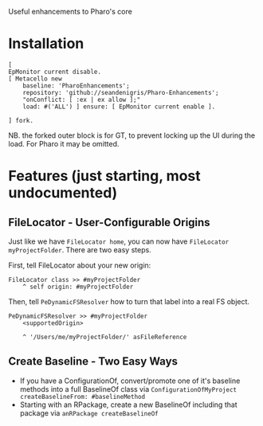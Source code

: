 Useful enhancements to Pharo's core

# Installation

```smalltalk
[
EpMonitor current disable.
[ Metacello new
	baseline: 'PharoEnhancements';
	repository: 'github://seandenigris/Pharo-Enhancements';
	"onConflict: [ :ex | ex allow ];"
	load: #('ALL') ] ensure: [ EpMonitor current enable ].

] fork.
```

NB. the forked outer block is for GT, to prevent locking up the UI during the load. For Pharo it may be omitted.

# Features (just starting, most undocumented)

## FileLocator - User-Configurable Origins
Just like we have `FileLocator home`, you can now have `FileLocator myProjectFolder`. There are two easy steps.

First, tell FileLocator about your new origin:
```smalltalk
FileLocator class >> #myProjectFolder
	^ self origin: #myProjectFolder
```

Then, tell `PeDynamicFSResolver` how to turn that label into a real FS object.
```smalltalk
PeDynamicFSResolver >> #myProjectFolder
	<supportedOrigin>
	
	^ '/Users/me/myProjectFolder/' asFileReference
```


## Create Baseline - Two Easy Ways

- If you have a ConfigurationOf, convert/promote one of it's baseline methods into a full BaselineOf class via `ConfigurationOfMyProject createBaselineFrom: #baselineMethod`
- Starting with an RPackage, create a new BaselineOf including that package via `anRPackage createBaselineOf`
